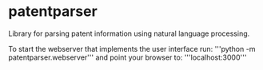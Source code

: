 # patentparser
Library for parsing patent information using natural language processing.

To start the webserver that implements the user interface run:
'''python -m patentparser.webserver'''
and point your browser to:
'''localhost:3000'''
